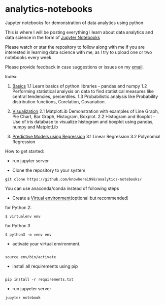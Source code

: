 # analytics-notebooks
Jupyter notebooks for demonstration of data analytics using python

This is where I will be posting everything I learn about data analytics and data science in the form of [Jupyter Notebooks](https://ipython.org/notebook.html)

Please watch or star the repository to follow along with me if you are interested in learning data science with me, as I try to upload one or two notebooks every week.

Please provide feedback in case suggestions or issues on my [email](mailto:darekar.amey@gmail.com).

Index:

1. [Basics](https://github.com/knowhere1998/analytics-notebooks/tree/master/1%20-%20basics)
	1.1	Learn basics of python libraries - pandas and numpy
	1.2 Performing statistical analysis on data to find statistical measures like central tendencies, percentiles.
	1.3 Probabilistic analysis like Probability distribution functions, Corelation, Covariation.

2. [Visualization](https://github.com/knowhere1998/analytics-notebooks/tree/master/2%20-%20visualizations)
	2.1 MatplotLib Demonstration with examples of Line Graph, Pie Chart, Bar Graph, Histogram, Boxplot.
	2.2 Histogram and Boxplot - Use of iris database to visualize histogram and boxplot using pandas, numpy and MatplotLib

3. [Predictive Models using Regression](https://github.com/knowhere1998/analytics-notebooks/tree/master/3%20-%20regression)
	3.1 Linear Regression
	3.2 Polynomial Regression

How to get started:

- run jupyter server

- Clone the repository to your system

```
git clone https://github.com/knowhere1998/analytics-notebooks/

```

You can use anaconda/conda instead of following steps

- Create a [Virtual environment](https://realpython.com/python-virtual-environments-a-primer/)(optional but recommended)


for Python 2:
```
$ virtualenv env
```
for Python 3

```
$ python3 -m venv env

```

- activate your virtual environment.

```

source env/bin/activate

```

- install all requirements using pip

```

pip install -r requirements.txt

```

- run jupyeter server

```
jupyter notebook

```